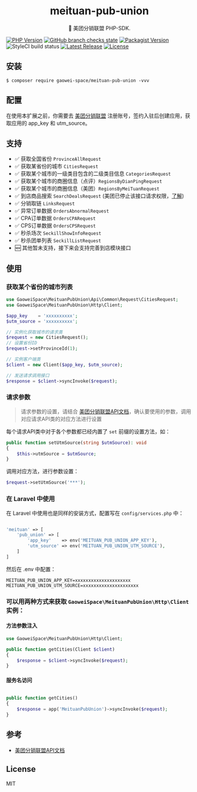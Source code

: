 <h1 align="center"> meituan-pub-union </h1>

<p align="center"> 🌈 美团分销联盟 PHP-SDK. </p>


[![PHP Version](https://img.shields.io/packagist/php-v/gaowei-space/meituan-pub-union)](https://www.php.net/)
[![GitHub branch checks state](https://img.shields.io/github/checks-status/gaowei-space/meituan-pub-union/main)](https://github.com/gaowei-space/meituan-pub-union/tree/main)
[![Packagist Version](https://img.shields.io/packagist/v/gaowei-space/meituan-pub-union)](https://packagist.org/packages/gaowei-space/meituan-pub-union)
![StyleCI build status](https://github.styleci.io/repos/430381661/shield)
[![Latest Release](https://img.shields.io/github/v/release/gaowei-space/meituan-pub-union)](https://github.com/gaowei-space/meituan-pub-union/releases)
[![License](https://img.shields.io/github/license/gaowei-space/meituan-pub-union)](https://github.com/gaowei-space/meituan-pub-union/LICENSE)

## 安装

```shell
$ composer require gaowei-space/meituan-pub-union -vvv
```

## 配置

在使用本扩展之前，你需要去 [美团分销联盟](https://pub.meituan.com) 注册账号，签约入驻后创建应用，获取应用的 app_key 和 utm_source。

## 支持
- ✅ 获取全国省份 `ProvinceAllRequest`
- ✅ 获取某省份的城市 `CitiesRequest`
- ✅ 获取某个城市的一级类目包含的二级类目信息 `CategoriesRequest`
- ✅ 获取某个城市的商圈信息（点评）`RegionsByDianPingRequest`
- ✅ 获取某个城市的商圈信息（美团）`RegionsByMeiTuanRequest`
- ✅ 到店商品搜索 `SearchDealsRequest` (美团已停止该接口请求权限，[了解](https://github.com/gaowei-space/meituan-pub-union/issues/4))
- ✅ 分销取链 `LinksRequest`
- ✅ 异常订单数据 `OrdersAbnormalRequest`
- ✅ CPA订单数据 `OrdersCPARequest`
- ✅ CPS订单数据 `OrdersCPSRequest`
- ✅ 秒杀场次 `SeckillShowInfoRequest`
- ✅ 秒杀团单列表 `SeckillListRequest`
- 🆕 其他暂未支持，接下来会支持完善到店模块接口

## 使用
### 获取某个省份的城市列表
```php
use GaoweiSpace\MeituanPubUnion\Api\Common\Request\CitiesRequest;
use GaoweiSpace\MeituanPubUnion\Http\Client;

$app_key    = 'xxxxxxxxxx';
$utm_source = 'xxxxxxxxxx';

// 实例化获取城市的请求类
$request = new CitiesRequest();
// 设置省份ID
$request->setProvinceId(1);

// 实例客户端类
$client = new Client($app_key, $utm_source);

// 发送请求调用接口
$response = $client->syncInvoke($request);
```
### 请求参数

> 请求参数的设置，请结合 [美团分销联盟API文档](https://pub.meituan.com/#/api-doc)，确认要使用的参数，调用对应请求API类的对应方法进行设置

每个请求API类中对于各个参数都已经内置了 `set` 前缀的设置方法，如：
```php
public function setUtmSource(string $utmSource): void
{
    $this->utmSource = $utmSource;
}
```

调用对应方法，进行参数设置：
```php
$request->setUtmSource('***');
```

### 在 Laravel 中使用

在 Laravel 中使用也是同样的安装方式，配置写在 `config/services.php` 中：
```php

'meituan' => [
    'pub_union' => [
        'app_key'    => env('MEITUAN_PUB_UNION_APP_KEY'),
        'utm_source' => env('MEITUAN_PUB_UNION_UTM_SOURCE'),
    ]
]

```
然后在 .env 中配置：
```
MEITUAN_PUB_UNION_APP_KEY=xxxxxxxxxxxxxxxxxxxxx
MEITUAN_PUB_UNION_UTM_SOURCE=xxxxxxxxxxxxxxxxxxxxx
```

### 可以用两种方式来获取 `GaoweiSpace\MeituanPubUnion\Http\Client` 实例：
#### 方法参数注入
```php
use GaoweiSpace\MeituanPubUnion\Http\Client;

public function getCities(Client $client)
{
    $response = $client->syncInvoke($request);
}

```

#### 服务名访问
```php

public function getCities()
{
    $response = app('MeituanPubUnion')->syncInvoke($request);
}

```

## 参考
- [美团分销联盟API文档](https://pub.meituan.com/#/api-doc)

## License

MIT